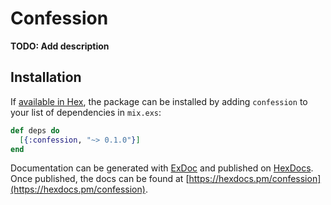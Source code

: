# Confession

**TODO: Add description**

## Installation

If [available in Hex](https://hex.pm/docs/publish), the package can be installed
by adding `confession` to your list of dependencies in `mix.exs`:

```elixir
def deps do
  [{:confession, "~> 0.1.0"}]
end
```

Documentation can be generated with [ExDoc](https://github.com/elixir-lang/ex_doc)
and published on [HexDocs](https://hexdocs.pm). Once published, the docs can
be found at [https://hexdocs.pm/confession](https://hexdocs.pm/confession).

